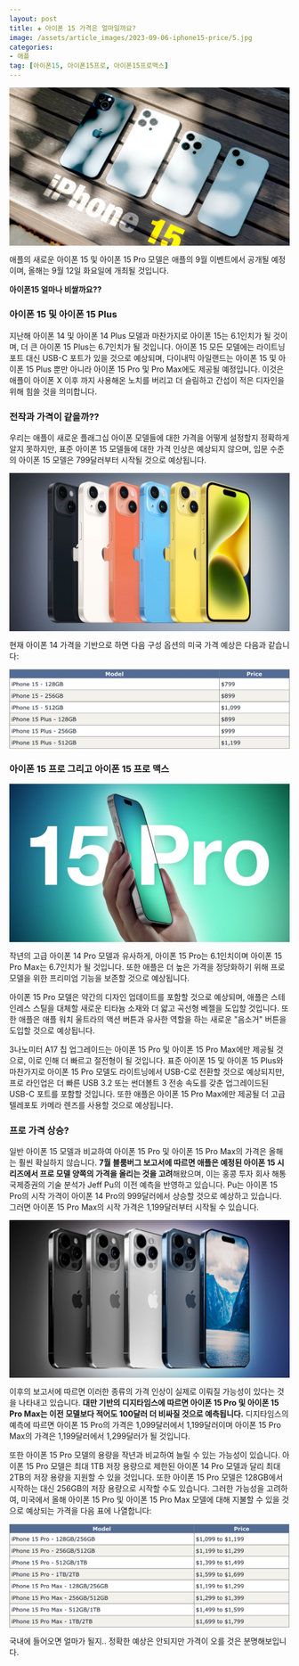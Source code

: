 ```yaml
---
layout: post  
title: ✚ 아이폰 15 가격은 얼마일까요?
image: /assets/article_images/2023-09-06-iphone15-price/5.jpg
categories:
- 애플
tag: [아이폰15, 아이폰15프로, 아이폰15프로맥스]
---
```


<div class="markdown-image">
<img src="/assets/article_images/2023-09-06-iphone15-price/1.jpg" alt="" align="middle"/> </div>


<p class="drop-korean">
애플의 새로운 아이폰 15 및 아이폰 15 Pro 모델은 애플의 9월 이벤트에서 공개될 예정이며, 올해는 9월 12일 화요일에 개최될 것입니다.
</p>

 **아이폰15 얼마나 비쌀까요??**

### 아이폰 15 및 아이폰 15 Plus
지난해 아이폰 14 및 아이폰 14 Plus 모델과 마찬가지로 아이폰 15는 6.1인치가 될 것이며, 더 큰 아이폰 15 Plus는 6.7인치가 될 것입니다. 아이폰 15 모든 모델에는 라이트닝 포트 대신 USB-C 포트가 있을 것으로 예상되며, 다이내믹 아일랜드는 아이폰 15 및 아이폰 15 Plus 뿐만 아니라 아이폰 15 Pro 및 Pro Max에도 제공될 예정입니다. 이것은 애플이 아이폰 X 이후 까지 사용해온 노치를 버리고 더 슬림하고 간섭이 적은 디자인을 위해 힘쓸 것을 의미합니다.

### 전작과 가격이 같을까??
우리는 애플이 새로운 플래그십 아이폰 모델들에 대한 가격을 어떻게 설정할지 정확하게 알지 못하지만, 표준 아이폰 15 모델들에 대한 가격 인상은 예상되지 않으며, 입문 수준의 아이폰 15 모델은 799달러부터 시작될 것으로 예상됩니다.

<div class="markdown-image">
<img src="/assets/article_images/2023-09-06-iphone15-price/2.jpg" alt="" align="middle"/> </div>

현재 아이폰 14 가격을 기반으로 하면 다음 구성 옵션의 미국 가격 예상은 다음과 같습니다:


<div class="markdown-image">
<img src="/assets/article_images/2023-09-06-iphone15-price/5.jpg" alt="" align="middle"/> </div>


### 아이폰 15 프로 그리고 아이폰 15 프로 맥스
<div class="markdown-image">
<img src="/assets/article_images/2023-09-06-iphone15-price/3.jpg" alt="" align="middle"/> </div>

작년의 고급 아이폰 14 Pro 모델과 유사하게, 아이폰 15 Pro는 6.1인치이며 아이폰 15 Pro Max는 6.7인치가 될 것입니다. 또한 애플은 더 높은 가격을 정당화하기 위해 프로 모델을 위한 프리미엄 기능을 보존할 것으로 예상됩니다. 

아이폰 15 Pro 모델은 약간의 디자인 업데이트를 포함할 것으로 예상되며, 애플은 스테인레스 스틸을 대체할 새로운 티타늄 소재와 더 얇고 곡선형 베젤을 도입할 것입니다. 또한 애플은 애플 워치 울트라의 액션 버튼과 유사한 역할을 하는 새로운 "음소거" 버튼을 도입할 것으로 예상됩니다.

3나노미터 A17 칩 업그레이드는 아이폰 15 Pro 및 아이폰 15 Pro Max에만 제공될 것으로, 이로 인해 더 빠르고 절전형이 될 것입니다. 표준 아이폰 15 및 아이폰 15 Plus와 마찬가지로 아이폰 15 Pro 모델도 라이트닝에서 USB-C로 전환할 것으로 예상되지만, 프로 라인업은 더 빠른 USB 3.2 또는 썬더볼트 3 전송 속도를 갖춘 업그레이드된 USB-C 포트를 포함할 것입니다. 또한 애플은 아이폰 15 Pro Max에만 제공될 더 고급 텔레포토 카메라 렌즈를 사용할 것으로 예상됩니다.

### 프로 가격 상승?
일반 아이폰 15 모델과 비교하여 아이폰 15 Pro 및 아이폰 15 Pro Max의 가격은 올해는 훨씬 확실하지 않습니다. **7월 블룸버그 보고서에 따르면 애플은 예정된 아이폰 15 시리즈에서 프로 모델 양쪽의 가격을 올리는 것을 고려**해왔으며, 이는 홍콩 투자 회사 해통 국제증권의 기술 분석가 Jeff Pu의 이전 예측을 반영하고 있습니다. Pu는 아이폰 15 Pro의 시작 가격이 아이폰 14 Pro의 999달러에서 상승할 것으로 예상하고 있습니다. 그러면 아이폰 15 Pro Max의 시작 가격은 1,199달러부터 시작될 수 있습니다.

<div class="markdown-image">
<img src="/assets/article_images/2023-09-06-iphone15-price/4.jpg" alt="" align="middle"/> </div>

이후의 보고서에 따르면 이러한 종류의 가격 인상이 실제로 이뤄질 가능성이 있다는 것을 나타내고 있습니다. **대만 기반의 디지타임스에 따르면 아이폰 15 Pro 및 아이폰 15 Pro Max는 이전 모델보다 적어도 100달러 더 비싸질 것으로 예측됩니다.** 디지타임스의 예측에 따르면 아이폰 15 Pro의 가격은 1,099달러에서 1,199달러이며 아이폰 15 Pro Max의 가격은 1,199달러에서 1,299달러가 될 것입니다.

또한 아이폰 15 Pro 모델의 용량을 작년과 비교하여 늘릴 수 있는 가능성이 있습니다. 아이폰 15 Pro 모델은 최대 1TB 저장 용량으로 제한된 아이폰 14 Pro 모델과 달리 최대 2TB의 저장 용량을 지원할 수 있을 것입니다. 또한 아이폰 15 Pro 모델은 128GB에서 시작하는 대신 256GB의 저장 용량으로 시작할 수도 있습니다.
그러한 가능성을 고려하여, 미국에서 올해 아이폰 15 Pro 및 아이폰 15 Pro Max 모델에 대해 지불할 수 있을 것으로 예상되는 가격을 다음 표에 나열합니다:

<div class="markdown-image">
<img src="/assets/article_images/2023-09-06-iphone15-price/6.jpg" alt="" align="middle"/> </div>


국내에 들어오면 얼마가 될지.. 정확한 예상은 안되지만 가격이 오를 것은 분명해보입니다.